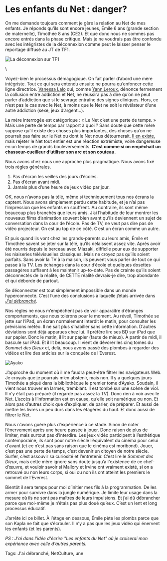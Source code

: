 # Les enfants du Net : danger?

On me demande toujours comment je gère la relation au Net de mes enfants. Je réponds qu’ils sont encore jeunes, Émile 6 ans (grande section de maternelle), Timothée 8 ans (CE2). Et que donc nous ne sommes pas encore entrés dans la phase critique. Mais je ne voudrais pas être confondu avec les intégristes de la déconnexion comme peut le laisser penser le reportage diffusé au JT de TF1.<span id="more-32786"></span>

![La déconnexion sur TF1](http://blog.tcrouzet.comhttps://tcrouzet.com/images_tc/2013/05/tctf1.jpg)

\

Voyez-bien le processus démagogique. On fait parler d’abord une mère intégriste. Tout ce qui sera entendu ensuite ne pourra qu’enfoncer cette ligne directrice. [Vanessa Lalo](http://vanessalalo.com/) qui, comme [Yann Leroux](http://www.psyetgeek.com/), dénonce fermement la collusion entre addiction et Net, ne réussira pas à dire qu’on ne peut parler d’addiction que si le sevrage entraîne des signes cliniques. Hors, ce n’est pas le cas avec le Net, à moins que le Net ne soit le révélateur d’une autre addiction (sexe, jeux d’argent…).

La mère interrogée est catégorique : « Le Net c’est une perte de temps. » Mais une perte de temps par rapport à quoi ? Sans doute que cette mère suppose qu’il existe des choses plus importantes, des choses qu’on ne pourrait pas faire sur le Net ou dont le Net nous détournerait. [Il en existe](http://blog.tcrouzet.com/2013/05/03/quelle-idee-stupide-de-se-deconnecter-pour-retrouver-le-reel/), mais rejeter le Net tout entier est une réaction extrémiste, voire dangereuse en un temps de grands bouleversements. **C’est comme si on empêchait un chasseur-cueilleur d’utiliser son arc et son couteau.**

Nous avons chez nous une approche plus pragmatique. Nous avons fixé trois règles générales.

1. Pas d’écran les veilles des jours d’écoles.
2. Pas d’écran avant midi.
3. Jamais plus d’une heure de jeux vidéo par jour.

OK, nous n’avons pas la télé, même si techniquement tous nos écrans la captent. Nous avons simplement perdu cette habitude, et je n’ai pas l’impression que les enfants en souffrent. Au contraire, ils sont même beaucoup plus branchés que leurs amis. J’ai l’habitude de leur montrer les nouveaux films d’animation souvent bien avant qu’ils deviennent un sujet de conversation dans la cour de l’école. Pas de TV, ne veut pas dire pas de vidéo projecteur. On est au top de ce côté. C’est un écran comme un autre.

Et puis quand ils vont chez les grands-parents ou leurs amis, Émile et Timothée savent se jeter sur la télé, qu’ils délaissent assez vite. Après avoir été nourris depuis le berceau avec Miazaki, difficile pour eux de supporter les niaiseries télévisuelles classiques. Mais ne croyez pas qu’ils soient parfaits. Sans avoir la TV à la maison, ils peuvent vous parler de tout ce qui passe à la TV. Les échanges dans la cour d’école et quelques dosettes passagères suffisent à les maintenir up-to-date. Pas de crainte qu’ils soient déconnectés de la réalité, de CETTE réalité devrais-je dire, trop abondante et qui déborde de partout.

Se déconnecter est tout simplement impossible dans un monde hyperconnecté. C’est l’une des conclusions à laquelle j’étais arrivée dans [*J’ai débranché*](http://blog.tcrouzet.com/jai-debranche/).

Nos règles ne nous m’empêchent pas de voir apparaître d’étranges comportements, que nous tolérons pour le moment. Au réveil, Timothée se jette sur l’iPad, un écran normalement interdit le matin, pour consulter les prévisions météo. Il ne sait plus s’habiller sans cette information. D’autres déviations sont déjà apparues chez lui. Il préfère lire ses BD sur iPad que sur papier. Donc le matin, il lit sur papier (faute de mieux). À partir de midi, il bascule sur iPad. Et il lit beaucoup. Il vient de dévorer les cinq tomes du *Sommet des Dieux* et, delà, nous avons passé des plombes à regarder des vidéos et lire des articles sur la conquête de l’Everest.

![Ayako](http://blog.tcrouzet.comhttps://tcrouzet.com/images_tc/2013/05/ayako.jpg)

J’approche du moment où il me faudra peut-être filtrer les navigateurs Web. Je croyais que je pourrais m’en abstenir, mais non. Il y a quelques jours Timothée a piqué dans la bibliothèque le premier tome d’Ayako. Soudain, il vient nous trouver en larmes, tremblant. Il est tombé sur une scène de viol. Il n’y était pas préparé (il regarde pas assez la TV). Donc rien à voir avec le Net. L’accès à l’information est en cause, qu’elle soit numérique ou non. Et alors pas d’autres choix que d’expliquer, de parler, de préparer. Et aussi de mettre les livres un peu durs dans les étagères du haut. Et donc aussi de filtrer le Net.

Nous n’avons guère plus d’expérience à ce stade. Sinon de noter l’énervement après une heure passée à jouer. Donc raison de plus de limiter, mais surtout pas d’interdire. Les jeux vidéo participent à l’esthétique contemporaine, ils sont pour notre siècle l’équivalent du cinéma pour celui d'avant (et ce n’est pas sans raison que le cinéma est moribond). Jouer, c’est pas une perte de temps, c’est devenir un citoyen de notre siècle. Surfer, c’est assouvir sa curiosité et l’entretenir. C’est lire le *Sommet des Dieux*, mais cette mère ignore sans doute jusqu’à l'existence de ce chef-d’œuvre, et vouloir savoir si Mallory et Irvine ont vraiment existé, si on a retrouvé ou non leurs corps, si oui ou non ils ont atteint les premiers le sommet de l’Everest.

Bientôt il sera temps pour moi d’initier mes fils à la programmation. De les armer pour survivre dans la jungle numérique. Je limite leur usage dans la mesure où ils ne sont pas maîtres de leurs impulsions. Et j’ai dû débrancher parce que moi-même je n’étais pas plus doué qu’eux. C’est un lent et long processus éducatif.

J’arrête ici ce billet. À l’étage en dessous, Émile pète les plombs parce que son Kapla ne fait que s’écrouler. Il n’y a pas que les jeux vidéo qui énervent les enfants (et les parents).

*PS : J'ai dans l'idée d'écrire "Les enfants du Net" où je croiserai mon expérience avec celle d'autres parents.*

Tags: J'ai débranché, NetCulture, une